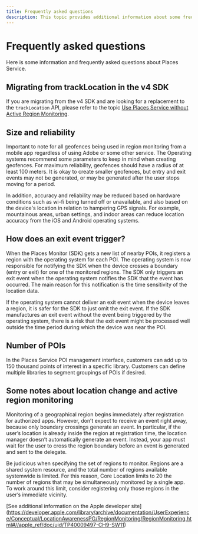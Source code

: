 ```yaml
---
title: Frequently asked questions
description: This topic provides additional information about some frequently asked questions.
---
```


# Frequently asked questions

Here is some information and frequently asked questions about Places Service.

## Migrating from trackLocation in the v4 SDK

If you are migrating from the v4 SDK and are looking for a replacement to the `trackLocation` API, please refer to the topic [Use Places Service without Active Region Monitoring](use-places-without-active-monitoring.md).

## Size and reliability  

Important to note for all geofences being used in region monitoring from a mobile app regardless of using Adobe or some other service. The Operating systems recommend some parameters to keep in mind when creating geofences. For maximum reliability, geofences should have a radius of at least 100 meters. It is okay to create smaller geofences, but entry and exit events may not be generated, or may be generated after the user stops moving for a period.

In addition, accuracy and reliability may be reduced based on hardware conditions such as wi-fi being turned off or unavailable, and also based on the device's location in relation to hampering GPS signals. For example, mountainous areas, urban settings, and indoor areas can reduce location accuracy from the iOS and Android operating systems.

## How does an exit event trigger?

When the Places Monitor (SDK) gets a new list of nearby POIs, it registers a region with the operating system for each POI. The operating system is now responsible for notifying the SDK when the device crosses a boundary (entry or exit) for one of the monitored regions. The SDK only triggers an exit event when the operating system notifies the SDK that the event has occurred. The main reason for this notification is the time sensitivity of the location data.  

If the operating system cannot deliver an exit event when the device leaves a region, it is safer for the SDK to just omit the exit event. If the SDK manufactures an exit event without the event being triggered by the operating system, there is a risk that the exit event might be processed well outside the time period during which the device was near the POI.

## Number of POIs

In the Places Service POI management interface, customers can add up to 150 thousand points of interest in a specific library. Customers can define multiple libraries to segment groupings of POIs if desired.

## Some notes about location change and active region monitoring

Monitoring of a geographical region begins immediately after registration for authorized apps. However, don’t expect to receive an event right away, because only boundary crossings generate an event. In particular, if the user’s location is already inside the region at registration time, the location manager doesn’t automatically generate an event. Instead, your app must wait for the user to cross the region boundary before an event is generated and sent to the delegate.

Be judicious when specifying the set of regions to monitor. Regions are a shared system resource, and the total number of regions available systemwide is limited. For this reason, Core Location limits to 20 the number of regions that may be simultaneously monitored by a single app. To work around this limit, consider registering only those regions in the user’s immediate vicinity.

[See additional information on the Apple developer site] (https://developer.apple.com/library/archive/documentation/UserExperience/Conceptual/LocationAwarenessPG/RegionMonitoring/RegionMonitoring.html#//apple_ref/doc/uid/TP40009497-CH9-SW11)
